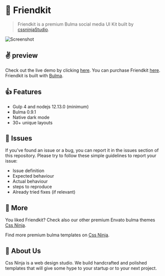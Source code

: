 # 👋 Friendkit
> Friendkit is a premium Bulma social media UI Kit built by [cssninjaStudio](https://cssninja.io).

![Screenshot](https://media.cssninja.io/products/friendkit/product.png "Friendkit")

## ✌️ preview

Check out the live demo by clicking [here](https://friendkit.cssninja.io). 
You can purchase Friendkit [here](https://cssninja.io/product/dashkit). 
Friendkit is built with [Bulma](https://bulma.io).

## 👍 Features

* Gulp 4 and nodejs 12.13.0 (minimum)
* Bulma 0.9.1
* Native dark mode
* 30+ unique layouts

## 🍔 Issues

If you've found an issue or a bug, you can report it in the issues section of this repository. Please try to follow these simple guidelines to report your issue:

* Issue definition
* Expected behaviour
* Actual behaviour
* steps to reproduce
* Already tried fixes (if relevant)

## 🎉 More

You liked Friendkit? Check also our other premium Envato bulma themes [Css Ninja](https://themeforest.net/user/cssninjastudio/portfolio).

Find more premium bulma templates on [Css Ninja](https://cssninja.io/category/all).

## 🚀 About Us

Css Ninja is a web design studio. We build handcrafted and polished templates that will give some hype to your startup or to your next project.
